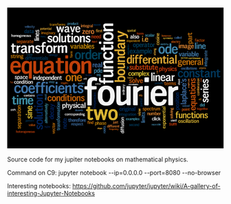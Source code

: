![Logo](logo.png)


Source code for my jupiter notebooks on mathematical physics.

Command on C9: 
jupyter notebook --ip=0.0.0.0 --port=8080 --no-browser


Interesting notebooks:
https://github.com/jupyter/jupyter/wiki/A-gallery-of-interesting-Jupyter-Notebooks